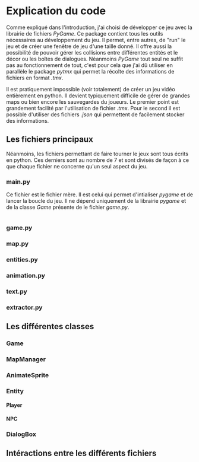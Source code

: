 # Explication du code
Comme expliqué dans l'introduction, j'ai choisi de développer ce jeu avec la librairie de fichiers _PyGame_. Ce package contient tous les outils nécessaires au développement du jeu. Il permet, entre autres, de "run" le jeu et de créer une fenêtre de jeu d'une taille donné. Il offre aussi la possibilité de pouvoir gérer les collisions entre différentes entités et le décor ou les boîtes de dialogues. Néanmoins _PyGame_ tout seul ne suffit pas au fonctionnement de tout, c'est pour cela que j'ai dû utiliser en parallèle le package _pytmx_ qui permet la récolte des informations de fichiers en format _.tmx_.

Il est pratiquement impossible (voir totalement) de créer un jeu vidéo entièrement en python. Il devient typiquement difficile de gérer de grandes maps ou bien encore les sauvegardes du joueurs. Le premier point est grandement facilité par l'utilisation de fichier _.tmx_. Pour le second il est possible d'utiliser des fichiers _.json_ qui permettent de facilement stocker des informations. 

## Les fichiers principaux
Néanmoins, les fichiers permettant de faire tourner le jeux sont tous écrits en python. Ces derniers sont au nombre de 7 et sont divisés de façon à ce que chaque fichier ne concerne qu'un seul aspect du jeu.
### main.py
Ce fichier est le fichier mère. Il est celui qui permet d'intialiser _pygame_ et de lancer la boucle du jeu. Il ne dépend uniquement de la librairie _pygame_ et de la classe _Game_ présente de le fichier _game.py_.
```python

```

### game.py

### map.py

### entities.py

### animation.py

### text.py

### extractor.py


## Les différentes classes

### Game

### MapManager

### AnimateSprite

### Entity

#### Player

#### NPC

### DialogBox

## Intéractions entre les différents fichiers

